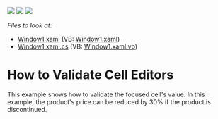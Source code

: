 <!-- default badges list -->
![](https://img.shields.io/endpoint?url=https://codecentral.devexpress.com/api/v1/VersionRange/128653794/10.1.4%2B)
[![](https://img.shields.io/badge/Open_in_DevExpress_Support_Center-FF7200?style=flat-square&logo=DevExpress&logoColor=white)](https://supportcenter.devexpress.com/ticket/details/E1592)
[![](https://img.shields.io/badge/📖_How_to_use_DevExpress_Examples-e9f6fc?style=flat-square)](https://docs.devexpress.com/GeneralInformation/403183)
<!-- default badges end -->
<!-- default file list -->
*Files to look at*:

* [Window1.xaml](./CS/DXGrid_ValidatingEditors/Window1.xaml) (VB: [Window1.xaml](./VB/DXGrid_ValidatingEditors/Window1.xaml))
* [Window1.xaml.cs](./CS/DXGrid_ValidatingEditors/Window1.xaml.cs) (VB: [Window1.xaml.vb](./VB/DXGrid_ValidatingEditors/Window1.xaml.vb))
<!-- default file list end -->
# How to Validate Cell Editors


<p>This example shows how to validate the focused cell's value. In this example, the product's price can be reduced by 30% if the product is discontinued.</p>

<br/>


